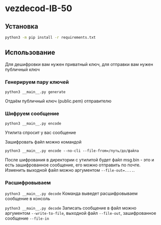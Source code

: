 # vezdecod-IB-50

## Установка

```bash
python3 -m pip install -r requirements.txt
```

## Использование

Для дешифровки вам нужен приватный ключ, для отправки вам нужен публичный ключ

### Генерируем пару ключей

`python3 __main__.py generate`

Отдаём публичный ключ (public.pem) отправителю

### Шифруем сообщение

`python3 __main__.py encode`

Утилита спросит у вас сообщение

Зашифровать файл можно командой

`python3 __main__.py encode --no-cli --file-from=/путь/до/файла`

После шифрования в директории с утилитой будет файл msg.bin - это и есть зашифрованное сообщение, его можно отправить по почте.
Изменить выходной файл можно аргументом `--file-out=....`.

### Расшифровываем

`python3 __main__.py decode`
Команда выведет расшифровываем сообщение в консоль

`python3 __main__.py decode`
Записать сообщение в файл можно аргументом `--write-to-file`, выходной файл `--file-out`, зашифрованное сообщение `--file-in`
